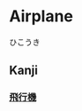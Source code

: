 # Airplane
ひこうき

## Kanji
### [飛](Kanji/kanji-dict/飛.md)[行](Kanji/kanji-dict/行.md)[機](Kanji/kanji-dict/機.md)